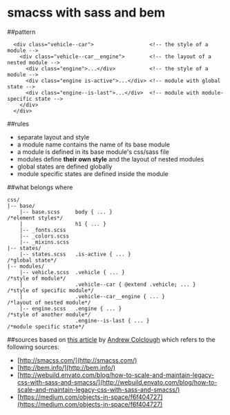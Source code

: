 smacss with sass and bem
=========

##pattern
```
  <div class="vehicle--car">                  <!-- the style of a module -->
    <div class="vehicle--car__engine">        <!-- the layout of a nested module -->
      <div class="engine">...</div>           <!-- the style of a module -->
      <div class="engine is-active">...</div> <!-- module with global state -->
      <div class="engine--is-last">...</div>  <!-- module with module-specific state -->
    </div>
  </div>
```

##rules
* separate layout and style
* a module name contains the name of its base module
* a module is defined in its base module's css/sass file
* modules define **their own style** and the layout of nested modules
* global states are defined globally
* module specific states are defined inside the module

##what belongs where
```
css/
|-- base/
    |-- base.scss     body { ... }                              /*element styles*/
    |                 h1 { ... }
    |-- _fonts.scss
    |-- _colors.scss
    |-- _mixins.scss
|-- states/
    |-- states.scss   .is-active { ... }                        /*global state*/
|-- modules/
    |-- vehicle.scss  .vehicle { ... }                          /*style of module*/
    |                 .vehicle--car { @extend .vehicle; ... }   /*style of specific module*/
    |                 .vehicle--car__engine { ... }             /*layout of nested module*/
    |-- engine.scss   .engine { ... }                           /*style of another module*/
                      .engine--is-last { ... }                  /*module specific state*/
```

##sources
based on [this article](https://medium.com/objects-in-space/f6f404727) by [Andrew Colclough](https://twitter.com/wtc) which refers to the following sources:
* [http://smacss.com/](http://smacss.com/)
* [http://bem.info/](http://bem.info/)
* [http://webuild.envato.com/blog/how-to-scale-and-maintain-legacy-css-with-sass-and-smacss/](http://webuild.envato.com/blog/how-to-scale-and-maintain-legacy-css-with-sass-and-smacss/)
* [https://medium.com/objects-in-space/f6f404727](https://medium.com/objects-in-space/f6f404727)
